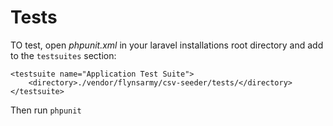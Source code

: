 # Tests

TO test, open *phpunit.xml* in your laravel installations root directory
and add to the `testsuites` section:

	<testsuite name="Application Test Suite">
		<directory>./vendor/flynsarmy/csv-seeder/tests/</directory>
	</testsuite>

Then run `phpunit`